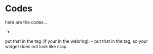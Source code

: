 # Codes
here are the codes...
- <div id='misc-ring'>
<script type="text/javascript" src="https://collections.nekoweb.org/misc-ring/onionring-variables.js"></script>
<script type="text/javascript" src="https://collections.nekoweb.org/misc-ring/onionring-widget.js"></script>
</div>
put that in the <body> tag (if your in the webring).
-   <link rel="stylesheet" href="https://collections.nekoweb.org/misc-ring/onionring.css">
put that in the <head> tag, so your widget does not look like crap.
